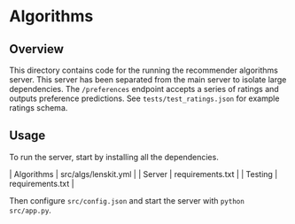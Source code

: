 # Algorithms

## Overview

This directory contains code for the running the recommender algorithms server. This server has been
separated from the main server to isolate large dependencies. The `/preferences` endpoint
accepts a series of ratings and outputs preference predictions. See `tests/test_ratings.json` for
example ratings schema.

## Usage

To run the server, start by installing all the dependencies.

| Algorithms  |  src/algs/lenskit.yml |
| Server      |  requirements.txt     |
| Testing     |  requirements.txt     |

Then configure `src/config.json` and start the server with `python src/app.py`.

